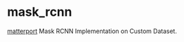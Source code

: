 # mask_rcnn
[matterport](https://github.com/matterport/Mask_RCNN) Mask RCNN Implementation on Custom Dataset.
